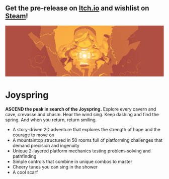 ## Get the pre-release on [Itch.io](https://studio-heart-engine.itch.io/joyspring) and wishlist on [Steam](https://store.steampowered.com/app/1532360/Joyspring/)!

<p align="center">
  <img src="marketing/heroGraphic.png">
</p>

# Joyspring
**ASCEND the peak in search of the Joyspring.** Explore every cavern and cave, crevasse and chasm. Hear the wind sing. Keep dashing and find the spring. And when you return, return smiling.

* A story-driven 2D adventure that explores the strength of hope and the courage to move on
* A mountaintop structured in 50 rooms full of platforming challenges that demand precision and ingenuity
* Unique 2-layered platform mechanics testing problem-solving and pathfinding
* Simple controls that combine in unique combos to master
* Cheery tunes you can sing in the shower
* A cool scarf
